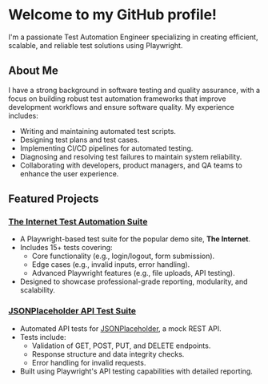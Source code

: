 # Welcome to my GitHub profile!

I'm a passionate Test Automation Engineer specializing in creating efficient, scalable, and reliable test solutions using Playwright.

## About Me
I have a strong background in software testing and quality assurance, with a focus on building robust test automation frameworks that improve development workflows and ensure software quality. My experience includes:
- Writing and maintaining automated test scripts.
- Designing test plans and test cases.
- Implementing CI/CD pipelines for automated testing.
- Diagnosing and resolving test failures to maintain system reliability.
- Collaborating with developers, product managers, and QA teams to enhance the user experience.

## Featured Projects
### [The Internet Test Automation Suite](https://github.com/tulloch022/automating-theinternet)
- A Playwright-based test suite for the popular demo site, **The Internet**.
- Includes 15+ tests covering:
  - Core functionality (e.g., login/logout, form submission).
  - Edge cases (e.g., invalid inputs, error handling).
  - Advanced Playwright features (e.g., file uploads, API testing).
- Designed to showcase professional-grade reporting, modularity, and scalability.



### [JSONPlaceholder API Test Suite](https://github.com/tulloch/automating-jsonapi)
- Automated API tests for [JSONPlaceholder](https://jsonplaceholder.typicode.com/), a mock REST API.
- Tests include:
  - Validation of GET, POST, PUT, and DELETE endpoints.
  - Response structure and data integrity checks.
  - Error handling for invalid requests.
- Built using Playwright's API testing capabilities with detailed reporting.

